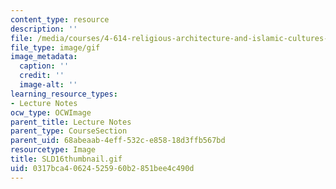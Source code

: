 ```yaml
---
content_type: resource
description: ''
file: /media/courses/4-614-religious-architecture-and-islamic-cultures-fall-2002/0317bca40624525960b2851bee4c490d_SLD16thumbnail.gif
file_type: image/gif
image_metadata:
  caption: ''
  credit: ''
  image-alt: ''
learning_resource_types:
- Lecture Notes
ocw_type: OCWImage
parent_title: Lecture Notes
parent_type: CourseSection
parent_uid: 68abeaab-4eff-532c-e858-18d3ffb567bd
resourcetype: Image
title: SLD16thumbnail.gif
uid: 0317bca4-0624-5259-60b2-851bee4c490d
---
```

